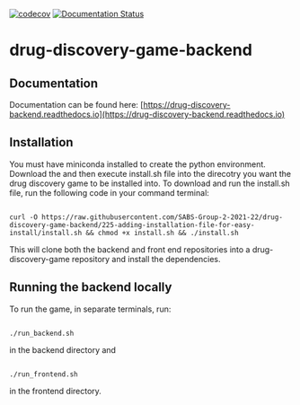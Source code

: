 [![codecov](https://codecov.io/gh/SABS-Group-2-2021-22/drug-discovery-game-backend/branch/main/graph/badge.svg?token=8521K2DNMB)](https://codecov.io/gh/SABS-Group-2-2021-22/drug-discovery-game-backend)
[![Documentation Status](https://readthedocs.org/projects/drug-discovery-backend/badge/?version=latest)](https://drug-discovery-backend.readthedocs.io/en/latest/?badge=latest)

# drug-discovery-game-backend
## Documentation 
Documentation can be found here: [https://drug-discovery-backend.readthedocs.io](https://drug-discovery-backend.readthedocs.io)

## Installation
You must have miniconda installed to create the python environment.
Download the and then execute install.sh file into the direcotry you want the drug discovery game to be installed into. To download and run the install.sh file, run the following code in your command terminal:

```

curl -O https://raw.githubusercontent.com/SABS-Group-2-2021-22/drug-discovery-game-backend/225-adding-installation-file-for-easy-install/install.sh && chmod +x install.sh && ./install.sh
```

This will clone both the backend and front end repositories into a drug-discovery-game repository and install the dependencies.

## Running the backend locally

To run the game, in separate terminals, run:

```

./run_backend.sh
```


in the backend directory and 

```

./run_frontend.sh
```


 in the frontend directory. 




